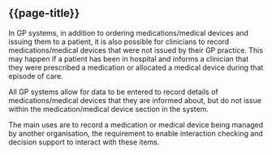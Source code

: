 ## {{page-title}}

In GP systems, in addition to ordering medications/medical devices and issuing them to a patient, it is also possible for clinicians to record medications/medical devices that were not issued by their GP practice. This may happen if a patient has been in hospital and informs a clinician that they were prescribed a medication or allocated a medical device during that episode of care.

All GP systems allow for data to be entered to record details of medications/medical devices that they are informed about, but do not issue within the medication/medical device section in the system.

The main uses are to record a medication or medical device being managed by another organisation, the requirement to enable interaction checking and decision support to interact with these items.